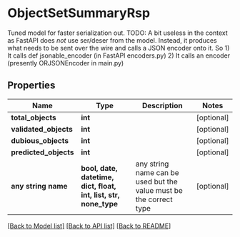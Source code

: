 # ObjectSetSummaryRsp

Tuned model for faster serialization out. TODO: A bit useless in the context as FastAPI does _not_ use ser/deser from the model.       Instead, it produces what needs to be sent over the wire and calls a JSON encoder onto it.       So 1) It calls def jsonable_encoder (in FastAPI encoders.py)          2) It calls an encoder (presently ORJSONEncoder in main.py)

## Properties
Name | Type | Description | Notes
------------ | ------------- | ------------- | -------------
**total_objects** | **int** |  | [optional] 
**validated_objects** | **int** |  | [optional] 
**dubious_objects** | **int** |  | [optional] 
**predicted_objects** | **int** |  | [optional] 
**any string name** | **bool, date, datetime, dict, float, int, list, str, none_type** | any string name can be used but the value must be the correct type | [optional]

[[Back to Model list]](../README.md#documentation-for-models) [[Back to API list]](../README.md#documentation-for-api-endpoints) [[Back to README]](../README.md)


